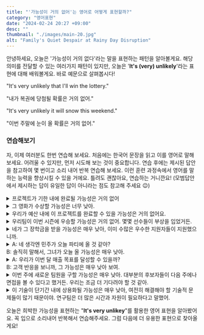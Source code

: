 ```yaml
---
title: "'가능성이 거의 없어'는 영어로 어떻게 표현할까?"
category: "영어표현"
date: "2024-02-24 20:27 +09:00"
desc: ""
thumbnail: "./images/main-20.jpg"
alt: "Family's Quiet Despair at Rainy Day Disruption"
---
```


안녕하세요, 오늘은 '가능성이 거의 없다'라는 말을 표현하는 패턴을 알아볼게요. 해당 의미를 전달할 수 있는 여러가지 패턴이 있지만, 오늘은 '**It's (very) unlikely**'라는 표현에 대해 배워볼게요. 바로 예문으로 살펴봅시다!

"It's very unlikely that I'll win the lottery."

"내가 복권에 당첨될 확률은 거의 없어."

"It's very unlikely it will snow this weekend."

"이번 주말에 눈이 올 확률은 거의 없어."

### 연습해보기

자, 이제 여러분도 한번 연습해 보세요. 처음에는 한국어 문장을 읽고 이를 영어로 말해보세요. 어려울 수 있지만, 먼저 시도해 보는 것이 중요합니다. 연습 후에는 제시된 답안을 참고하여 몇 번이고 소리 내어 반복 연습해 보세요. 이런 훈련 과정속에서 영어를 말하는 능력을 향상시킬 수 있을 거에요. 틀려도 괜찮아요, 연습하는 거니깐요! (모범답안에서 제시하는 답이 유일한 답이 아니라는 점도 참고해 주세요 😉)

<details>
  <summary>프로젝트가 기한 내에 완료될 가능성은 거의 없어</summary>
  <span>It's very unlikely the project will be completed on time.</span>
</details>

<details>
 <summary>그 영화가 수상할 가능성은 너무 낮아.</summary>
  <span>It's very unlikely that movie will win an award."</span>
</details>

<details>
  <summary>우리가 예산 내에 이 프로젝트를 완료할 수 있을 가능성은 거의 없어요.</summary>
  <span>It's very unlikely we can finish this project within budget.</span>
</details>

<details>
  <summary>우리팀이 이번 시즌에 우승할 가능성은 거의 없어. 몇몇 선수들이 부상을 입었거든.</summary>
  <span>It's very unlikely our team will win the season, due to several key players being injured.</span>
</details>

<details>
  <summary>네가 그 장학금을 받을 가능성은 매우 낮아, 이미 수많은 우수한 지원자들이 지원했으니까.</summary>
  <span>It's very unlikely you'll get the scholarship, given the numerous outstanding applicants already.</span>
</details>

<details>
  <summary>A: 네 생각엔 민주가 오늘 파티에 올 것 같아?<br>B: 솔직히 말해서, 그녀가 오늘 올 가능성은 매우 낮아.</summary>
  <span>A: Do you think Minju will come to the party today?<br>Honestly, it's very unlikely she will come today.</span>
</details>

<details>
  <summary>A: 우리가 이번 달 매출 목표를 달성할 수 있을까?<br>B: 고객 반응을 보니까, 그 가능성은 매우 낮아 보여.</summary>
  <span>A: Do you think we can meet our sales target this month<br>B: Looking at the customer response, it's very unlikely.</span>
</details>

<details>
  <summary>이번 주에 새로운 팀원을 구할 가능성은 매우 낮아. 대부분의 후보자들이 다음 주에나 면접을 볼 수 있다고 했거든. 우리는 조금 더 기다려야 할 것 같아.</summary>
  <span>It's very unlikely we'll be able to hire a new team member this week. Most candidates said they can only attend the interview next week. It seems we'll have to wait a bit longer.</span>
</details>

<details>
  <summary>이 기술이 단기간 내에 상용화될 가능성은 매우 낮아, 여전히 해결해야 할 기술적 문제들이 많기 때문이야. 연구팀은 더 많은 시간과 자원이 필요하다고 말했어.</summary>
  <span>It's very unlikely this technology will be commercialized in the short term, since there are still many technical issues to resolve. The research team said they need more time and resources</span>
</details>

오늘은 희박한 가능성을 표현하는 "**It's very unlikey**"를 활용한 영어 표현을 알아봤어요. 꼭 입으로 소리내어 반복해서 연습해주세요. 그럼 다음에 더 유용한 표현으로 찾아올게요!
